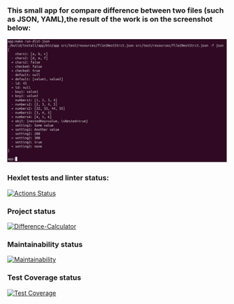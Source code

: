 ### This small app for compare difference between two files (such as JSON, YAML),the result of the work is on the screenshot below: 
![Alt text](app/Img/Screenshotstep08.jpg)
### Hexlet tests and linter status:
[![Actions Status](https://github.com/VictorGotsenko/java-project-71/actions/workflows/hexlet-check.yml/badge.svg)](https://github.com/VictorGotsenko/java-project-71/actions)
### Project status 
[![Difference-Calculator](https://github.com/VictorGotsenko/java-project-71/actions/workflows/DifferenceCalculator.yml/badge.svg)](https://github.com/VictorGotsenko/java-project-71/actions/workflows/DifferenceCalculator.yml)
### Maintainability status
[![Maintainability](https://api.codeclimate.com/v1/badges/0e024006e994b71fd778/maintainability)](https://codeclimate.com/github/VictorGotsenko/java-project-71/maintainability)
### Test Coverage status
[![Test Coverage](https://api.codeclimate.com/v1/badges/0e024006e994b71fd778/test_coverage)](https://codeclimate.com/github/VictorGotsenko/java-project-71/test_coverage)
